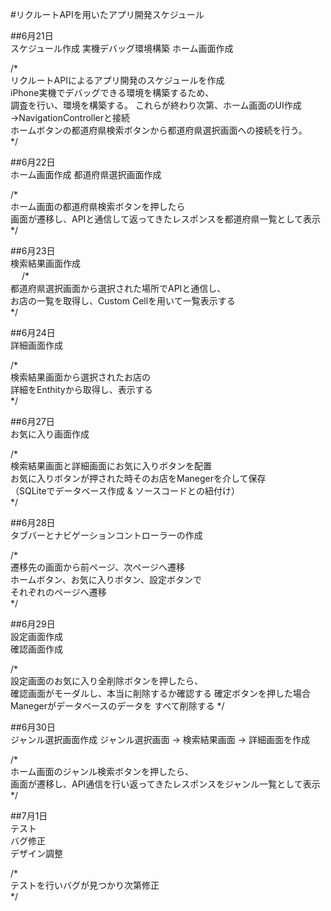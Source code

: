 #リクルートAPIを用いたアプリ開発スケジュール  
  
##6月21日  
スケジュール作成
実機デバッグ環境構築
ホーム画面作成
  
/*  
リクルートAPIによるアプリ開発のスケジュールを作成  
iPhone実機でデバッグできる環境を構築するため、  
調査を行い、環境を構築する。
これらが終わり次第、ホーム画面のUI作成→NavigationControllerと接続  
ホームボタンの都道府県検索ボタンから都道府県選択画面への接続を行う。  
*/  
  
##6月22日  
ホーム画面作成
都道府県選択画面作成  
  
/*  
ホーム画面の都道府県検索ボタンを押したら  
画面が遷移し、APIと通信して返ってきたレスポンスを都道府県一覧として表示  
*/  
  
##6月23日  
検索結果画面作成  
  　
/*   
都道府県選択画面から選択された場所でAPIと通信し、    
お店の一覧を取得し、Custom Cellを用いて一覧表示する  
*/  
  
##6月24日  
詳細画面作成  
  
/*  
検索結果画面から選択されたお店の  
詳細をEnthityから取得し、表示する  
*/  
  
##6月27日  
お気に入り画面作成  
  
/*  
検索結果画面と詳細画面にお気に入りボタンを配置  
お気に入りボタンが押された時そのお店をManegerを介して保存  
（SQLiteでデータベース作成 & ソースコードとの紐付け）  
*/  
  
##6月28日  
タブバーとナビゲーションコントローラーの作成  
  
/*  
遷移先の画面から前ページ、次ページへ遷移  
ホームボタン、お気に入りボタン、設定ボタンで  
それぞれのページへ遷移  
*/  
  
##6月29日  
設定画面作成  
確認画面作成  
  
/*  
設定画面のお気に入り全削除ボタンを押したら、  
確認画面がモーダルし、本当に削除するか確認する 
確定ボタンを押した場合Manegerがデータベースのデータを
すべて削除する
*/  

##6月30日  
ジャンル選択画面作成 
ジャンル選択画面 → 検索結果画面 → 詳細画面を作成
  
/*  
ホーム画面のジャンル検索ボタンを押したら、  
画面が遷移し、API通信を行い返ってきたレスポンスをジャンル一覧として表示  
*/  
  
##7月1日  
テスト  
バグ修正  
デザイン調整  
  
/*  
テストを行いバグが見つかり次第修正  
*/  



